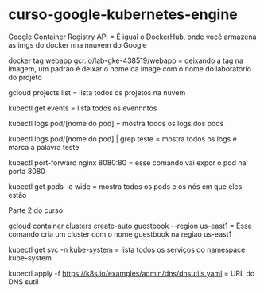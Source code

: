 # curso-google-kubernetes-engine
 
Google Container Registry API = É igual o DockerHub, onde você armazena as imgs do docker nna nnuvem do Google

docker tag webapp gcr.io/lab-gke-438519/webapp = deixando a tag na imagem, um padrao é deixar o nome da image com o nome do laboratorio do projeto 

 gcloud projects list = lista todos os projetos na nuvem 


 kubectl get events = lista todos os evennntos


 kubectl logs pod/[nome do pod] = mostra todos os logs dos pods

 kubectl logs pod/[nome do pod] | grep teste = mostra todos os logs e marca a palavra teste

 kubectl port-forward nginx 8080:80 = esse comando vai expor o pod na porta 8080

 kubectl get pods -o wide = mostra todos os pods e os nós em que eles estão 






Parte 2 do curso


gcloud container clusters create-auto guestbook --region us-east1  = Esse comando cria um cluster com o nome guestbook na regiao us-east1



kubectl get svc -n kube-system = lista todos os serviços do namespace kube-system 

kubectl apply -f https://k8s.io/examples/admin/dns/dnsutils.yaml = URL do DNS sutil

